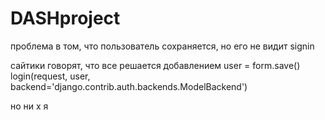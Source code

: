 # DASHproject

проблема в том, что пользователь сохраняется, но его не видит signin

сайтики говорят, что все решается добавлением 
user = form.save()
login(request, user, backend='django.contrib.auth.backends.ModelBackend')

но ни х я
